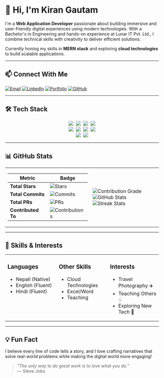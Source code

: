# 👋 Hi, I'm Kiran Gautam

I'm a **Web Application Developer** passionate about building immersive and user-friendly digital experiences using modern technologies. With a Bachelor's in Engineering and hands-on experience at Lunar IT Pvt. Ltd., I combine technical skills with creativity to deliver efficient solutions.

Currently honing my skills in **MERN stack** and exploring **cloud technologies** to build scalable applications.

---

## 📫 Connect With Me
[![Email](https://img.shields.io/badge/Email-D14836?style=flat&logo=gmail&logoColor=white)](mailto:romangautam71399@gmail.com)
[![LinkedIn](https://img.shields.io/badge/LinkedIn-0077B5?style=flat&logo=linkedin&logoColor=white)](https://www.linkedin.com/in/roman-gautam-19aaa8274/)
[![Portfolio](https://img.shields.io/badge/Portfolio-FF5722?style=flat&logo=google-chrome&logoColor=white)](https://www.gautam-kiran.com.np/)
[![GitHub](https://img.shields.io/badge/GitHub-181717?style=flat&logo=github&logoColor=white)](https://github.com/kirangautam01)

---

## 🛠 Tech Stack
<p align="center">
<img src="https://img.shields.io/badge/MongoDB-47A248?style=flat&logo=mongodb&logoColor=white" hspace="2">
<img src="https://img.shields.io/badge/Express.js-000000?style=flat&logo=express&logoColor=white" hspace="2">
<img src="https://img.shields.io/badge/React-61DAFB?style=flat&logo=react&logoColor=black" hspace="2">
<img src="https://img.shields.io/badge/Node.js-339933?style=flat&logo=node.js&logoColor=white" hspace="2">
<br>
<img src="https://img.shields.io/badge/JavaScript-F7DF1E?style=flat&logo=javascript&logoColor=black" hspace="2">
<img src="https://img.shields.io/badge/HTML5-E34F26?style=flat&logo=html5&logoColor=white" hspace="2">
<img src="https://img.shields.io/badge/CSS3-1572B6?style=flat&logo=css3&logoColor=white" hspace="2">
<img src="https://img.shields.io/badge/Tailwind_CSS-38B2AC?style=flat&logo=tailwind-css&logoColor=white" hspace="2">
<br>
<img src="https://img.shields.io/badge/Git-F05032?style=flat&logo=git&logoColor=white" hspace="2">
<img src="https://img.shields.io/badge/Figma-F24E1E?style=flat&logo=figma&logoColor=white" hspace="2">
</p>

---

## 📊 GitHub Stats
<p align="center">
<table>
<tr>
<td>

| Metric             | Badge |
|--------------------|-------|
| **Total Stars**    | ![Stars](https://img.shields.io/github/stars/kirangautam01?color=blue&logo=github) |
| **Total Commits**  | ![Commits](https://img.shields.io/badge/Commits-186-blue) |
| **Total PRs**      | ![PRs](https://img.shields.io/badge/PRs-45-blue) |
| **Contributed To** | ![Contributions](https://img.shields.io/badge/Repos-5-blue) |

</td>
<td>

![Contribution Grade](https://img.shields.io/badge/Contribution%20Grade-B+-brightgreen)  
![GitHub Stats](https://github-readme-stats.vercel.app/api?username=kirangautam01&show_icons=true&theme=radical&hide_border=true&count_private=true&line_height=24)
![Streak Stats](https://github-readme-streak-stats.herokuapp.com/?user=kirangautam01&theme=radical&hide_border=true)

</td>
</tr>
</table>
</p>

---

## 🎯 Skills & Interests
<p align="center">
<table>
<tr>
<td width="33%" valign="top">

### Languages
- Nepali (Native)
- English (Fluent)
- Hindi (Fluent)

</td>
<td width="33%" valign="top">

### Other Skills
- Cloud Technologies
- Excel/Word
- Teaching

</td>
<td width="33%" valign="top">

### Interests
- Travel Photography ✈️
- Teaching Others 💡
- Exploring New Tech 🚀

</td>
</tr>
</table>
</p>

---

## 💡 Fun Fact
I believe every line of code tells a story, and I love crafting narratives that solve real-world problems while making the digital world more engaging!

> *"The only way to do great work is to love what you do."*  
> — Steve Jobs
